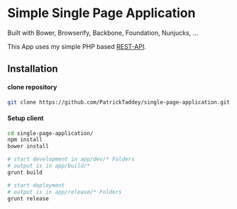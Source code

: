 Simple Single Page Application
============

Built with Bower, Browserify, Backbone, Foundation, Nunjucks, ...

This App uses my simple PHP based [REST-API](https://github.com/PatrickTaddey/php-rest-api/ "REST-API"). 

Installation
--------------
#### clone repository

```sh
git clone https://github.com/PatrickTaddey/single-page-application.git
```

#### Setup client

```sh
cd single-page-application/
npm install
bower install

# start development in app/dev/* Folders
# output is in app/build/*
grunt build

# start deployment
# output is in app/release/* Folders
grunt release
```